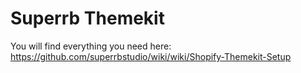 # Superrb Themekit

You will find everything you need here: https://github.com/superrbstudio/wiki/wiki/Shopify-Themekit-Setup
